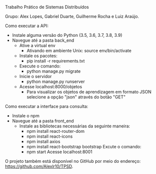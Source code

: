 Trabalho Prático de Sistemas Distribuídos

Grupo: Alex Lopes, Gabriel Duarte, Guilherme Rocha e Luiz Araújo.

Como executar a API:

* Instale alguma versão do Python (3.5, 3.6, 3.7, 3.8, 3.9)
* Navegue até a pasta back_end
    * Ative a virtual env
        * Ativando em ambiente Unix: source env/bin/activate
    * Instale os pacotes:
        * pip install -r requirements.txt
    * Execute o comando:
        * python manage.py migrate
    * Inicie o servidor
        * python manage.py runserver
    * Acesse localhost:8000/objetos
        * Para visualizar os objetos de aprendizagem em formato JSON selecione a opção "json" através do botão "GET"


Como executar a interface para consulta:

* Instale o npm
* Navegue até a pasta front_end
    * Instale as bibliotecas necessárias da seguinte maneira:
        * npm install react-router-dom
        * npm install react-icons
        * npm install axios
        * npm install react-bootstrap bootstrap
    Excute o comando:
        * npm start
    Acesse localhost:8001
        

O projeto também está disponível no GitHub por meio do endereço: https://github.com/Alexlr10/TPSD.

